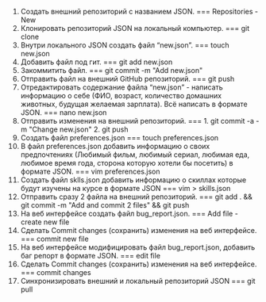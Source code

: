  1. Создать внешний репозиторий c названием JSON. === Repositories - New
 2. Клонировать репозиторий JSON на локальный компьютер. === git clone
 3. Внутри локального JSON создать файл “new.json”. === touch new.json
 4. Добавить файл под гит. === git add new.json
 5. Закоммитить файл. === git commit -m "Add new.json"
 6. Отправить файл на внешний GitHub репозиторий. === git push
 7. Отредактировать содержание файла “new.json” - написать информацию о себе (ФИО, возраст, количество домашних животных, будущая желаемая зарплата). Всё написать в формате JSON. === nano new.json
 8. Отправить изменения на внешний репозиторий. === 1. git commit -a -m "Change new.json" 2. git push
 9. Создать файл preferences.json === touch preferences.json
 10. В файл preferences.json добавить информацию о своих предпочтениях (Любимый фильм, любимый сериал, любимая еда, любимое время года, сторона которую хотели бы посетить) в формате JSON. === vim preferences.json
 11. Создать файл sklls.json добавить информацию о скиллах которые будут изучены на курсе в формате JSON === vim > skills.json
 12. Отправить сразу 2 файла на внешний репозиторий.  === git add . && git commit -m "Add and commit 2 files"  && git push
 13. На веб интерфейсе создать файл bug_report.json. === Add file - create new file
 14. Сделать Commit changes (сохранить) изменения на веб интерфейсе. === commit new file
 15. На веб интерфейсе модифицировать файл bug_report.json, добавить баг репорт в формате JSON. === edit file
 16. Сделать Commit changes (сохранить) изменения на веб интерфейсе. === commit changes
 27. Синхронизировать внешний и локальный репозиторий JSON === git pull
